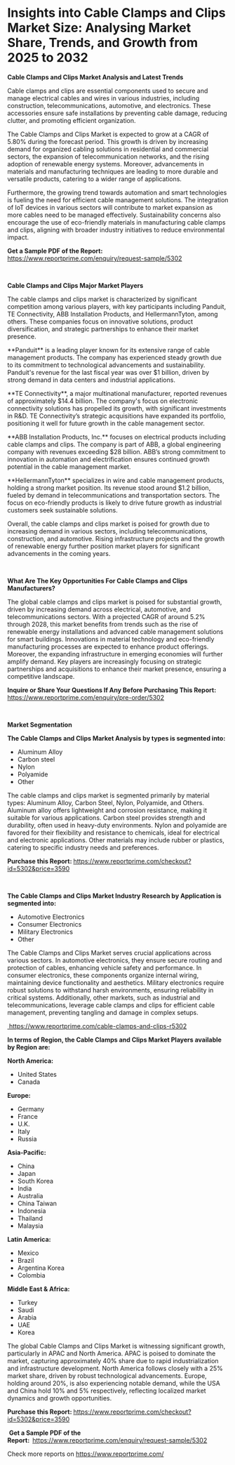 <p><h1>Insights into Cable Clamps and Clips Market Size: Analysing Market Share, Trends, and Growth from 2025 to 2032</h1></p><p><strong>Cable Clamps and Clips Market Analysis and Latest Trends</strong></p>
<p><p>Cable clamps and clips are essential components used to secure and manage electrical cables and wires in various industries, including construction, telecommunications, automotive, and electronics. These accessories ensure safe installations by preventing cable damage, reducing clutter, and promoting efficient organization. </p><p>The Cable Clamps and Clips Market is expected to grow at a CAGR of 5.80% during the forecast period. This growth is driven by increasing demand for organized cabling solutions in residential and commercial sectors, the expansion of telecommunication networks, and the rising adoption of renewable energy systems. Moreover, advancements in materials and manufacturing techniques are leading to more durable and versatile products, catering to a wider range of applications. </p><p>Furthermore, the growing trend towards automation and smart technologies is fueling the need for efficient cable management solutions. The integration of IoT devices in various sectors will contribute to market expansion as more cables need to be managed effectively. Sustainability concerns also encourage the use of eco-friendly materials in manufacturing cable clamps and clips, aligning with broader industry initiatives to reduce environmental impact.</p></p>
<p><strong>Get a Sample PDF of the Report:&nbsp;</strong> <a href="https://www.reportprime.com/enquiry/request-sample/5302?utm_campaign=2925&utm_medium=2&utm_source=Github&utm_content=ia&utm_term=19032025&utm_id=cable-clamps-and-clips">https://www.reportprime.com/enquiry/request-sample/5302</a></p>
<p>&nbsp;</p>
<p><strong>Cable Clamps and Clips Major Market Players</strong></p>
<p><p>The cable clamps and clips market is characterized by significant competition among various players, with key participants including Panduit, TE Connectivity, ABB Installation Products, and HellermannTyton, among others. These companies focus on innovative solutions, product diversification, and strategic partnerships to enhance their market presence.</p><p>**Panduit** is a leading player known for its extensive range of cable management products. The company has experienced steady growth due to its commitment to technological advancements and sustainability. Panduit's revenue for the last fiscal year was over $1 billion, driven by strong demand in data centers and industrial applications.</p><p>**TE Connectivity**, a major multinational manufacturer, reported revenues of approximately $14.4 billion. The company's focus on electronic connectivity solutions has propelled its growth, with significant investments in R&D. TE Connectivity’s strategic acquisitions have expanded its portfolio, positioning it well for future growth in the cable management sector.</p><p>**ABB Installation Products, Inc.** focuses on electrical products including cable clamps and clips. The company is part of ABB, a global engineering company with revenues exceeding $28 billion. ABB’s strong commitment to innovation in automation and electrification ensures continued growth potential in the cable management market.</p><p>**HellermannTyton** specializes in wire and cable management products, holding a strong market position. Its revenue stood around $1.2 billion, fueled by demand in telecommunications and transportation sectors. The focus on eco-friendly products is likely to drive future growth as industrial customers seek sustainable solutions.</p><p>Overall, the cable clamps and clips market is poised for growth due to increasing demand in various sectors, including telecommunications, construction, and automotive. Rising infrastructure projects and the growth of renewable energy further position market players for significant advancements in the coming years.</p></p>
<p>&nbsp;</p>
<p><strong>What Are The Key Opportunities For Cable Clamps and Clips Manufacturers?</strong></p>
<p><p>The global cable clamps and clips market is poised for substantial growth, driven by increasing demand across electrical, automotive, and telecommunications sectors. With a projected CAGR of around 5.2% through 2028, this market benefits from trends such as the rise of renewable energy installations and advanced cable management solutions for smart buildings. Innovations in material technology and eco-friendly manufacturing processes are expected to enhance product offerings. Moreover, the expanding infrastructure in emerging economies will further amplify demand. Key players are increasingly focusing on strategic partnerships and acquisitions to enhance their market presence, ensuring a competitive landscape.</p></p>
<p><strong>Inquire or Share Your Questions If Any Before Purchasing This Report:</strong> <a href="https://www.reportprime.com/enquiry/pre-order/5302?utm_campaign=2925&utm_medium=2&utm_source=Github&utm_content=ia&utm_term=19032025&utm_id=cable-clamps-and-clips">https://www.reportprime.com/enquiry/pre-order/5302</a></p>
<p>&nbsp;</p>
<p><strong>Market Segmentation</strong></p>
<p><strong>The Cable Clamps and Clips Market Analysis by types is segmented into:</strong></p>
<p><ul><li>Aluminum Alloy</li><li>Carbon steel</li><li>Nylon</li><li>Polyamide</li><li>Other</li></ul></p>
<p><p>The cable clamps and clips market is segmented primarily by material types: Aluminum Alloy, Carbon Steel, Nylon, Polyamide, and Others. Aluminum alloy offers lightweight and corrosion resistance, making it suitable for various applications. Carbon steel provides strength and durability, often used in heavy-duty environments. Nylon and polyamide are favored for their flexibility and resistance to chemicals, ideal for electrical and electronic applications. Other materials may include rubber or plastics, catering to specific industry needs and preferences.</p></p>
<p><strong>Purchase this Report:&nbsp;</strong><a href="https://www.reportprime.com/checkout?id=5302&price=3590&utm_campaign=2925&utm_medium=2&utm_source=Github&utm_content=ia&utm_term=19032025&utm_id=cable-clamps-and-clips">https://www.reportprime.com/checkout?id=5302&price=3590</a></p>
<p>&nbsp;</p>
<p><strong>The Cable Clamps and Clips Market Industry Research by Application is segmented into:</strong></p>
<p><ul><li>Automotive Electronics</li><li>Consumer Electronics</li><li>Military Electronics</li><li>Other</li></ul></p>
<p><p>The Cable Clamps and Clips Market serves crucial applications across various sectors. In automotive electronics, they ensure secure routing and protection of cables, enhancing vehicle safety and performance. In consumer electronics, these components organize internal wiring, maintaining device functionality and aesthetics. Military electronics require robust solutions to withstand harsh environments, ensuring reliability in critical systems. Additionally, other markets, such as industrial and telecommunications, leverage cable clamps and clips for efficient cable management, preventing tangling and damage in complex setups.</p></p>
<p><a href="https://www.reportprime.com/cable-clamps-and-clips-r5302?utm_campaign=2925&utm_medium=2&utm_source=Github&utm_content=ia&utm_term=19032025&utm_id=cable-clamps-and-clips">&nbsp;https://www.reportprime.com/cable-clamps-and-clips-r5302</a></p>
<p><strong>In terms of Region, the Cable Clamps and Clips Market Players available by Region are:</strong></p>
<p>
    <p> <strong> North America: </strong>
        <ul>
            <li>United States</li>
            <li>Canada</li>
        </ul>
        </p> 
    <p> <strong> Europe: </strong>
        <ul>
            <li>Germany</li>
            <li>France</li>
            <li>U.K.</li>
            <li>Italy</li>
            <li>Russia</li>
        </ul>
        </p> 
    <p> <strong> Asia-Pacific: </strong>
        <ul>
            <li>China</li>
            <li>Japan</li>
            <li>South Korea</li>
            <li>India</li>
            <li>Australia</li>
            <li>China Taiwan</li>
            <li>Indonesia</li>
            <li>Thailand</li>
            <li>Malaysia</li>
        </ul>
        </p> 
    <p> <strong> Latin America: </strong>
        <ul>
            <li>Mexico</li>
            <li>Brazil</li>
            <li>Argentina Korea</li>
            <li>Colombia</li>
        </ul>
        </p> 
    <p> <strong> Middle East & Africa: </strong>
        <ul>
            <li>Turkey</li>
            <li>Saudi</li>
            <li>Arabia</li>
            <li>UAE</li>
            <li>Korea</li>
        </ul>
    </p>
    </p>
<p><p>The global Cable Clamps and Clips Market is witnessing significant growth, particularly in APAC and North America. APAC is poised to dominate the market, capturing approximately 40% share due to rapid industrialization and infrastructure development. North America follows closely with a 25% market share, driven by robust technological advancements. Europe, holding around 20%, is also experiencing notable demand, while the USA and China hold 10% and 5% respectively, reflecting localized market dynamics and growth opportunities.</p></p>
<p><strong>Purchase this Report: </strong><a href="https://www.reportprime.com/checkout?id=5302&price=3590&utm_campaign=2925&utm_medium=2&utm_source=Github&utm_content=ia&utm_term=19032025&utm_id=cable-clamps-and-clips">https://www.reportprime.com/checkout?id=5302&price=3590</a></p>
<p>&nbsp;<strong>Get a Sample PDF of the Report:&nbsp;&nbsp;</strong><a href="https://www.reportprime.com/enquiry/request-sample/5302?utm_campaign=2925&utm_medium=2&utm_source=Github&utm_content=ia&utm_term=19032025&utm_id=cable-clamps-and-clips">https://www.reportprime.com/enquiry/request-sample/5302</a></p>
<p><strong></strong></p>
<p>Check more reports on <a href="https://www.reportprime.com/?utm_campaign=2925&utm_medium=2&utm_source=Github&utm_content=ia&utm_term=19032025&utm_id=cable-clamps-and-clips">https://www.reportprime.com/</a></p>